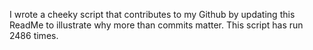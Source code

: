 I wrote a cheeky script that contributes to my Github by updating this ReadMe to illustrate why more than commits matter. This script has run 2486 times.